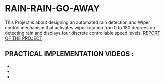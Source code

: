 # RAIN-RAIN-GO-AWAY
This Project is about designing an automated rain detection and Wiper control mechanism that activates wiper rotation fron 0 to 180 degrees on detecting rain and displays four discrete controllable speed levels.
[REPORT OF THE PROJECT]()
## PRACTICAL IMPLEMENTATION VIDEOS :
- []()
- []()
- []()
